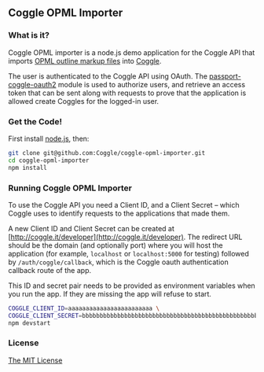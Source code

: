 ## Coggle OPML Importer

### What is it?

Coggle OPML importer is a node.js demo application for the Coggle API that imports [OPML outline markup files](http://en.wikipedia.org/wiki/OPML) into [Coggle](http://coggle.it).

The user is authenticated to the Coggle API using OAuth. The [passport-coggle-oauth2](https://github.com/coggle/passport-coggle-oauth2) module is used to authorize users, and retrieve an access token that can be sent along with requests to prove that the application is allowed create Coggles for the logged-in user.

### Get the Code! 
First install [node.js](http://nodejs.org/download/), then:
```bash
git clone git@github.com:Coggle/coggle-opml-importer.git
cd coggle-opml-importer
npm install
```

### Running Coggle OPML Importer
To use the Coggle API you need a Client ID, and a Client Secret – which Coggle uses to identify requests to the applications that made them.

A new Client ID and Client Secret can be created at
[http://coggle.it/developer](http://coggle.it/developer). The redirect URL
should be the domain (and optionally port) where you will host the application
(for example, `localhost` or `localhost:5000` for testing) followed by
`/auth/coggle/callback`, which is the Coggle oauth authentication callback
route of the app.

This ID and secret pair needs to be provided as environment variables when you
run the app. If they are missing the app will refuse to start.

```bash
COGGLE_CLIENT_ID=aaaaaaaaaaaaaaaaaaaaaaaa \
COGGLE_CLIENT_SECRET=bbbbbbbbbbbbbbbbbbbbbbbbbbbbbbbbbbbbbbbbbbbbbbbbbbbbbbbbbbbbbbbb \
npm devstart
```


### License
[The MIT License](http://opensource.org/licenses/MIT)


